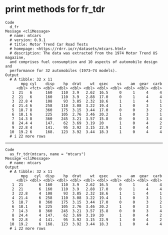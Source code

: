 # print methods for fr_tdr

    Code
      d_fr
    Message <cliMessage>
      # name: mtcars
      # version: 0.9.1
      # title: Motor Trend Car Road Tests
      # homepage: <https://rdrr.io/r/datasets/mtcars.html>
      # description: The data was extracted from the 1974 Motor Trend US magazine,
      and comprises fuel consumption and 10 aspects of automobile design and
      performance for 32 automobiles (1973–74 models).
    Output
      # A tibble: 32 x 11
           mpg cyl    disp    hp  drat    wt  qsec    vs    am  gear  carb
         <dbl> <fct> <dbl> <dbl> <dbl> <dbl> <dbl> <dbl> <dbl> <dbl> <dbl>
       1  21   6      160    110  3.9   2.62  16.5     0     1     4     4
       2  21   6      160    110  3.9   2.88  17.0     0     1     4     4
       3  22.8 4      108     93  3.85  2.32  18.6     1     1     4     1
       4  21.4 6      258    110  3.08  3.22  19.4     1     0     3     1
       5  18.7 8      360    175  3.15  3.44  17.0     0     0     3     2
       6  18.1 6      225    105  2.76  3.46  20.2     1     0     3     1
       7  14.3 8      360    245  3.21  3.57  15.8     0     0     3     4
       8  24.4 4      147.    62  3.69  3.19  20       1     0     4     2
       9  22.8 4      141.    95  3.92  3.15  22.9     1     0     4     2
      10  19.2 6      168.   123  3.92  3.44  18.3     1     0     4     4
      # i 22 more rows

---

    Code
      as_fr_tdr(mtcars, name = "mtcars")
    Message <cliMessage>
      # name: mtcars
    Output
      # A tibble: 32 x 11
           mpg   cyl  disp    hp  drat    wt  qsec    vs    am  gear  carb
         <dbl> <dbl> <dbl> <dbl> <dbl> <dbl> <dbl> <dbl> <dbl> <dbl> <dbl>
       1  21       6  160    110  3.9   2.62  16.5     0     1     4     4
       2  21       6  160    110  3.9   2.88  17.0     0     1     4     4
       3  22.8     4  108     93  3.85  2.32  18.6     1     1     4     1
       4  21.4     6  258    110  3.08  3.22  19.4     1     0     3     1
       5  18.7     8  360    175  3.15  3.44  17.0     0     0     3     2
       6  18.1     6  225    105  2.76  3.46  20.2     1     0     3     1
       7  14.3     8  360    245  3.21  3.57  15.8     0     0     3     4
       8  24.4     4  147.    62  3.69  3.19  20       1     0     4     2
       9  22.8     4  141.    95  3.92  3.15  22.9     1     0     4     2
      10  19.2     6  168.   123  3.92  3.44  18.3     1     0     4     4
      # i 22 more rows

